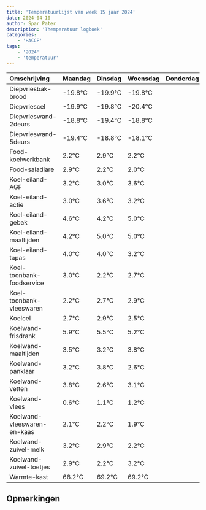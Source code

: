 ```yaml
---
title: 'Temperatuurlijst van week 15 jaar 2024'
date: 2024-04-10
author: Spar Pater
description: 'Themperatuur logboek'
categories:
    - 'HACCP'
tags:
    - '2024'
    - 'temperatuur'
---
```

|Omschrijving|Maandag|Dinsdag|Woensdag|Donderdag|Vrijdag|Zaterdag|Zondag|
|:---|:---|:---|:---|:---|:---|:---|:---|
|Diepvriesbak-brood|-19.8°C|-19.9°C|-19.8°C| | | | |
|Diepvriescel|-19.9°C|-19.8°C|-20.4°C| | | | |
|Diepvrieswand-2deurs|-18.8°C|-19.4°C|-18.8°C| | | | |
|Diepvrieswand-5deurs|-19.4°C|-18.8°C|-18.1°C| | | | |
|Food-koelwerkbank|2.2°C|2.9°C|2.2°C| | | | |
|Food-saladiare|2.9°C|2.2°C|2.0°C| | | | |
|Koel-eiland-AGF|3.2°C|3.0°C|3.6°C| | | | |
|Koel-eiland-actie|3.0°C|3.6°C|3.2°C| | | | |
|Koel-eiland-gebak|4.6°C|4.2°C|5.0°C| | | | |
|Koel-eiland-maaltijden|4.2°C|5.0°C|5.0°C| | | | |
|Koel-eiland-tapas|4.0°C|4.0°C|3.2°C| | | | |
|Koel-toonbank-foodservice|3.0°C|2.2°C|2.7°C| | | | |
|Koel-toonbank-vleeswaren|2.2°C|2.7°C|2.9°C| | | | |
|Koelcel|2.7°C|2.9°C|2.5°C| | | | |
|Koelwand-frisdrank|5.9°C|5.5°C|5.2°C| | | | |
|Koelwand-maaltijden|3.5°C|3.2°C|3.8°C| | | | |
|Koelwand-panklaar|3.2°C|3.8°C|2.6°C| | | | |
|Koelwand-vetten|3.8°C|2.6°C|3.1°C| | | | |
|Koelwand-vlees|0.6°C|1.1°C|1.2°C| | | | |
|Koelwand-vleeswaren-en-kaas|2.1°C|2.2°C|1.9°C| | | | |
|Koelwand-zuivel-melk|3.2°C|2.9°C|2.2°C| | | | |
|Koelwand-zuivel-toetjes|2.9°C|2.2°C|3.2°C| | | | |
|Warmte-kast|68.2°C|69.2°C|69.2°C| | | | |

## Opmerkingen


